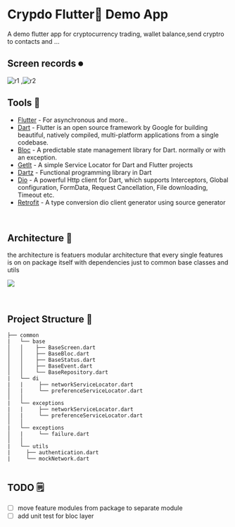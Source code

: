  
# Crypdo Flutter💙 Demo App

A demo flutter  app for cryptocurrency trading, wallet balance,send cryptro to contacts and ...  
 
 

## Screen records ⏺
![r1](https://github.com/alirezaHabibpour/crypdo/blob/master/demo-records/1.gif)
,![r2](https://github.com/alirezaHabibpour/crypdo/blob/master/demo-records/2.gif)
<br />

## Tools 🔧

- [Flutter](https://kotlinlang.org/docs/reference/coroutines-overview.html) - For asynchronous and more..
- [Dart](https://flutter.dev/) - Flutter is an open source framework by Google for building beautiful, natively compiled, multi-platform applications from a single codebase.
- [Bloc](https://bloclibrary.dev/#/) - A predictable state management library for Dart. normally or with an exception.
- [GetIt](https://pub.dev/packages/get_it) -  A simple Service Locator for Dart and Flutter projects
- [Dartz](https://pub.dev/packages/dartz) - Functional programming  library in Dart  
- [Dio](https://pub.dev/packages/dio) - A powerful Http client for Dart, which supports Interceptors, Global configuration, FormData, Request Cancellation, File downloading, Timeout etc.
- [Retrofit](https://pub.dev/packages/retrofit) -  A type conversion dio client generator using source generator   

<br />

## Architecture 📐

the architecture is featuers modular architecture that every single features is on on package itself with dependencies just to common base classes and utils

![](extras/arch.jpg)

<br />

## Project Structure 📂

```
├── common
|   └── base
│   │    ├── BaseScreen.dart
│   │    ├── BaseBloc.dart
│   │    ├── BaseStatus.dart
│   │    ├── BaseEvent.dart
│   │    └── BaseRepository.dart
|   └── di
|   |     ├── networkServiceLocator.dart
│   |     └── preferenceServiceLocator.dart
│   │
|   └── exceptions
|   |     ├── networkServiceLocator.dart
│   |     └── preferenceServiceLocator.dart
│   │
|   └── exceptions
│   |     └── failure.dart
│   │
|   └── utils
|     ├── authentication.dart
|     └── mockNetwork.dart
 
```
 

## TODO 🗒️

  - [ ] move feature modules from package to separate module
  - [ ] add unit test for bloc layer 
